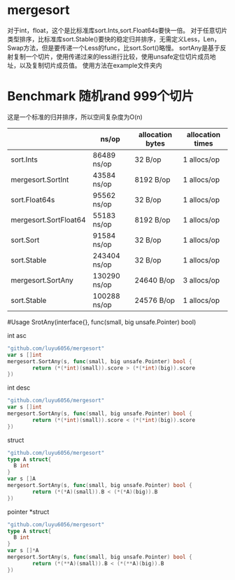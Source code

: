 # mergesort
对于int，float，这个是比标准库sort.Ints,sort.Float64s要快一倍。
对于任意切片类型排序，比标准库sort.Stable()要快的稳定归并排序，无需定义Less，Len，Swap方法，但是要传递一个Less的func，比sort.Sort()略慢。
sortAny是基于反射复制一个切片，使用传递过来的less进行比较，使用unsafe定位切片成员地址，以及复制切片成员值。
使用方法在example文件夹内
# Benchmark 随机rand 999个切片
这是一个标准的归并排序，所以空间复杂度为O(n)

| | ns/op | allocation bytes | allocation times |
| --- | --- | --- | --- |
| sort.Ints | 86489 ns/op | 32 B/op | 1 allocs/op |
| mergesort.SortInt | 43584 ns/op | 8192 B/op | 1 allocs/op |
| sort.Float64s | 95562 ns/op | 32 B/op | 1 allocs/op |
| mergesort.SortFloat64 | 55183 ns/op | 8192 B/op | 1 allocs/op |
| sort.Sort | 91584 ns/op | 32 B/op | 1 allocs/op |
| sort.Stable | 243404 ns/op | 32 B/op | 1 allocs/op |
| mergesort.SortAny | 130290 ns/op | 24640 B/op | 3 allocs/op |
| sort.Stable | 100288 ns/op | 24576 B/op | 1 allocs/op |

#Usage SrotAny(interface{}, func(small, big unsafe.Pointer) bool)

int asc
```go
"github.com/luyu6056/mergesort"
var s []int
mergesort.SortAny(s, func(small, big unsafe.Pointer) bool {
		return (*(*int)(small)).score > (*(*int)(big)).score 
})
```
int desc
```go
"github.com/luyu6056/mergesort"
var s []int
mergesort.SortAny(s, func(small, big unsafe.Pointer) bool {
		return (*(*int)(small)).score < (*(*int)(big)).score 
})
```
struct
```go
"github.com/luyu6056/mergesort"
type A struct{
  B int
}
var s []A
mergesort.SortAny(s, func(small, big unsafe.Pointer) bool {
		return (*(*A)(small)).B < (*(*A)(big)).B 
})
```
pointer *struct
```go
"github.com/luyu6056/mergesort"
type A struct{
  B int
}
var s []*A
mergesort.SortAny(s, func(small, big unsafe.Pointer) bool {
		return (*(**A)(small)).B < (*(**A)(big)).B 
})
```
